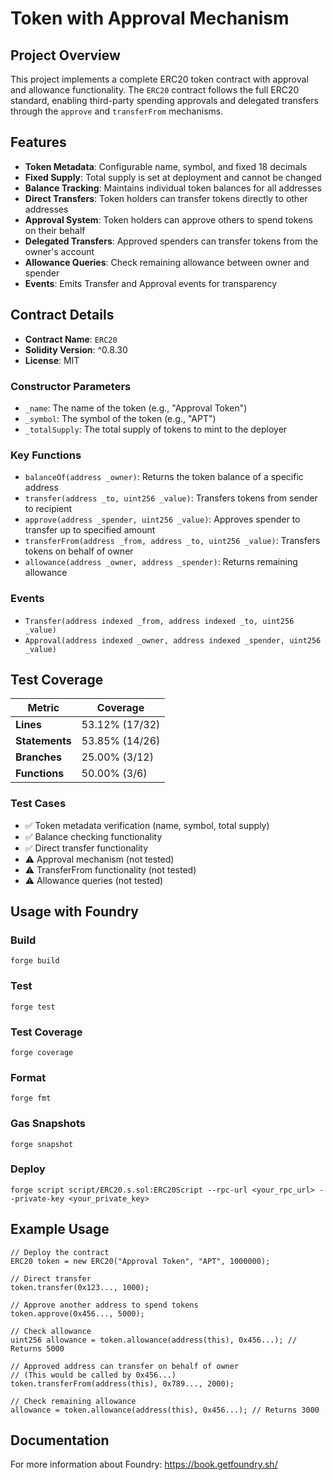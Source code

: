 # Token with Approval Mechanism

## Project Overview

This project implements a complete ERC20 token contract with approval and allowance functionality. The `ERC20` contract follows the full ERC20 standard, enabling third-party spending approvals and delegated transfers through the `approve` and `transferFrom` mechanisms.

## Features

- **Token Metadata**: Configurable name, symbol, and fixed 18 decimals
- **Fixed Supply**: Total supply is set at deployment and cannot be changed
- **Balance Tracking**: Maintains individual token balances for all addresses
- **Direct Transfers**: Token holders can transfer tokens directly to other addresses
- **Approval System**: Token holders can approve others to spend tokens on their behalf
- **Delegated Transfers**: Approved spenders can transfer tokens from the owner's account
- **Allowance Queries**: Check remaining allowance between owner and spender
- **Events**: Emits Transfer and Approval events for transparency

## Contract Details

- **Contract Name**: `ERC20`
- **Solidity Version**: ^0.8.30
- **License**: MIT

### Constructor Parameters
- `_name`: The name of the token (e.g., "Approval Token")
- `_symbol`: The symbol of the token (e.g., "APT")
- `_totalSupply`: The total supply of tokens to mint to the deployer

### Key Functions
- `balanceOf(address _owner)`: Returns the token balance of a specific address
- `transfer(address _to, uint256 _value)`: Transfers tokens from sender to recipient
- `approve(address _spender, uint256 _value)`: Approves spender to transfer up to specified amount
- `transferFrom(address _from, address _to, uint256 _value)`: Transfers tokens on behalf of owner
- `allowance(address _owner, address _spender)`: Returns remaining allowance

### Events
- `Transfer(address indexed _from, address indexed _to, uint256 _value)`
- `Approval(address indexed _owner, address indexed _spender, uint256 _value)`

## Test Coverage

| Metric | Coverage |
|--------|----------|
| **Lines** | 53.12% (17/32) |
| **Statements** | 53.85% (14/26) |
| **Branches** | 25.00% (3/12) |
| **Functions** | 50.00% (3/6) |

### Test Cases
- ✅ Token metadata verification (name, symbol, total supply)
- ✅ Balance checking functionality
- ✅ Direct transfer functionality
- ⚠️ Approval mechanism (not tested)
- ⚠️ TransferFrom functionality (not tested)
- ⚠️ Allowance queries (not tested)

## Usage with Foundry

### Build
```shell
forge build
```

### Test
```shell
forge test
```

### Test Coverage
```shell
forge coverage
```

### Format
```shell
forge fmt
```

### Gas Snapshots
```shell
forge snapshot
```

### Deploy
```shell
forge script script/ERC20.s.sol:ERC20Script --rpc-url <your_rpc_url> --private-key <your_private_key>
```

## Example Usage

```solidity
// Deploy the contract
ERC20 token = new ERC20("Approval Token", "APT", 1000000);

// Direct transfer
token.transfer(0x123..., 1000);

// Approve another address to spend tokens
token.approve(0x456..., 5000);

// Check allowance
uint256 allowance = token.allowance(address(this), 0x456...); // Returns 5000

// Approved address can transfer on behalf of owner
// (This would be called by 0x456...)
token.transferFrom(address(this), 0x789..., 2000);

// Check remaining allowance
allowance = token.allowance(address(this), 0x456...); // Returns 3000
```

## Documentation

For more information about Foundry:
https://book.getfoundry.sh/